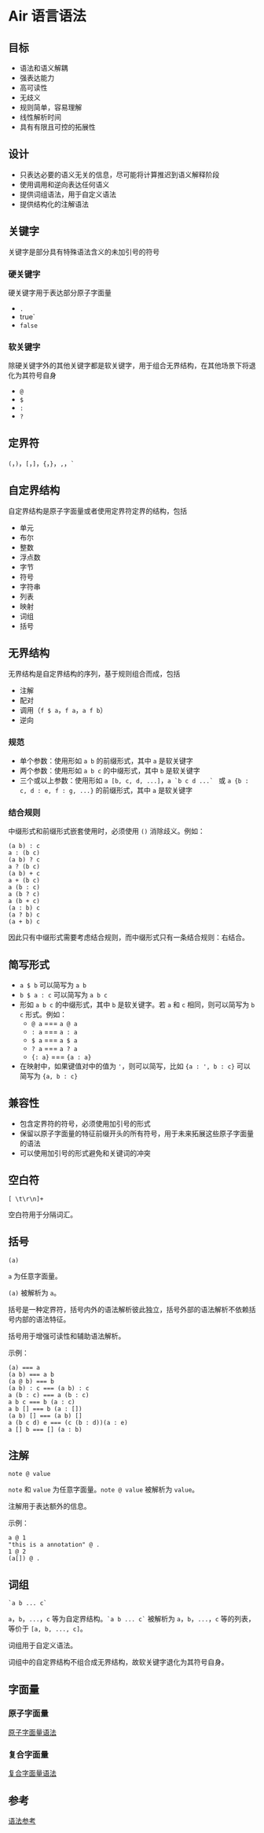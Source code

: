 # Air 语言语法

## 目标

- 语法和语义解耦
- 强表达能力
- 高可读性
- 无歧义
- 规则简单，容易理解
- 线性解析时间
- 具有有限且可控的拓展性

## 设计

- 只表达必要的语义无关的信息，尽可能将计算推迟到语义解释阶段
- 使用调用和逆向表达任何语义
- 提供词组语法，用于自定义语法
- 提供结构化的注解语法

## 关键字

关键字是部分具有特殊语法含义的未加引号的符号

### 硬关键字

硬关键字用于表达部分原子字面量

- `.`
- true`
- `false`

### 软关键字

除硬关键字外的其他关键字都是软关键字，用于组合无界结构，在其他场景下将退化为其符号自身

- `@`
- `$`
- `:`
- `?`

## 定界符

`(`，`)`，`[`，`]`，`{`，`}`，`,`，`` ` ``

## 自定界结构

自定界结构是原子字面量或者使用定界符定界的结构，包括

- 单元
- 布尔
- 整数
- 浮点数
- 字节
- 符号
- 字符串
- 列表
- 映射
- 词组
- 括号

## 无界结构

无界结构是自定界结构的序列，基于规则组合而成，包括

- 注解
- 配对
- 调用（`f $ a`，`f a`，`a f b`）
- 逆向

### 规范

- 单个参数：使用形如 `a b` 的前缀形式，其中 `a` 是软关键字
- 两个参数：使用形如 `a b c` 的中缀形式，其中 `b` 是软关键字
- 三个或以上参数：使用形如 `a [b, c, d, ...]`，``a `b c d ...` `` 或 `a {b : c, d : e, f : g, ...}` 的前缀形式，其中 `a` 是软关键字

### 结合规则

中缀形式和前缀形式嵌套使用时，必须使用 `()` 消除歧义。例如：

```air
(a b) : c
a : (b c)
(a b) ? c
a ? (b c)
(a b) + c
a + (b c)
a (b : c)
a (b ? c)
a (b + c)
(a : b) c
(a ? b) c
(a + b) c
```

因此只有中缀形式需要考虑结合规则，而中缀形式只有一条结合规则：右结合。

## 简写形式

- `a $ b` 可以简写为 `a b`
- `b $ a : c` 可以简写为 `a b c`
- 形如 `a b c` 的中缀形式，其中 `b` 是软关键字。若 `a` 和 `c` 相同，则可以简写为 `b c` 形式。例如：
  - `@ a` === `a @ a`
  - `: a` === `a : a`
  - `$ a` === `a $ a`
  - `? a` === `a ? a`
  - `{: a}` === `{a : a}`
- 在映射中，如果键值对中的值为 `'`，则可以简写，比如 `{a : ', b : c}` 可以简写为 `{a, b : c}`

## 兼容性

- 包含定界符的符号，必须使用加引号的形式
- 保留以原子字面量的特征前缀开头的所有符号，用于未来拓展这些原子字面量的语法
- 可以使用加引号的形式避免和关键词的冲突

## 空白符

`[ \t\r\n]+`

空白符用于分隔词汇。

## 括号

`(a)`

‌`a‌` 为任意字面量。

`(a)` 被解析为 `a`。

括号是一种定界符，括号内外的语法解析彼此独立，括号外部的语法解析不依赖括号内部的语法特征。

括号用于增强可读性和辅助语法解析。

示例：

```air
(a) === a
(a b) === a b
(a @ b) === b
(a b) : c === (a b) : c
a (b : c) === a (b : c)
a b c === b (a : c)
a b [] === b (a : [])
(a b) [] === (a b) []
a (b c d) e === (c (b : d))(a : e)
a [] b === [] (a : b)
```

## 注解

`note @ value`

`note` 和 `value` 为任意字面量。`note @ value` 被解析为 `value`。

注解用于表达额外的信息。

示例：

```air
a @ 1
"this is a annotation" @ .
1 @ 2
(a[]) @ .
```

## 词组

`` `a b ... c` ``

`a`，`b`，`...`，`c` 等为自定界结构。`` `a b ... c` `` 被解析为 `a`，`b`，`...`，`c` 等的列表，等价于 `[a, b, ..., c]`。

词组用于自定义语法。

词组中的自定界结构不组合成无界结构，故软关键字退化为其符号自身。

## 字面量

### 原子字面量

[原子字面量语法](./Air%20语言语法/原子字面量语法.md)

### 复合字面量

[复合字面量语法](./Air%20语言语法/复合字面量语法.md)

## 参考

[语法参考](./Air%20语言语法/语法参考.md)
